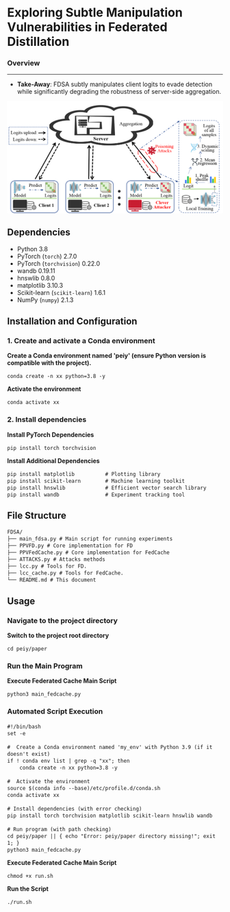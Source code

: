 # Exploring Subtle Manipulation Vulnerabilities in Federated Distillation
### Overview  
  
-------------------------  
  
- **Take-Away**: FDSA subtly manipulates client logits to evade detection while significantly degrading the robustness of server-side aggregation.  
  
![image-20250526222704042](/FDSA/Overflow_of_FDSA.png)

## Dependencies
* Python 3.8  
* PyTorch (`torch`)  2.7.0  
* PyTorch (`torchvision`) 0.22.0
* wandb 0.19.11
* hnswlib 0.8.0
* matplotlib 3.10.3
* Scikit-learn (`scikit-learn`)  1.6.1
* NumPy (`numpy`)  2.1.3

## Installation and Configuration
### 1. Create and activate a Conda environment
**Create a Conda environment named 'peiy' (ensure Python version is compatible with the project).**

```
conda create -n xx python=3.8 -y
```
**Activate the environment**
```
conda activate xx
```

### 2. Install dependencies
 **Install PyTorch Dependencies**
```
pip install torch torchvision
```
**Install Additional Dependencies**
```
pip install matplotlib          # Plotting library  
pip install scikit-learn        # Machine learning toolkit  
pip install hnswlib             # Efficient vector search library  
pip install wandb               # Experiment tracking tool  
```
## File Structure
```
FDSA/  
├── main_fdsa.py # Main script for running experiments  
├── PPVFD.py # Core implementation for FD  
├── PPVFedCache.py # Core implementation for FedCache  
├── ATTACKS.py # Attacks methods  
├── lcc.py # Tools for FD.  
├── lcc_cache.py # Tools for FedCache.  
└── README.md # This document
```

## Usage
### Navigate to the project directory
**Switch to the project root directory**
```
cd peiy/paper
```
###  Run the Main Program
**Execute Federated Cache Main Script**
```
python3 main_fedcache.py
```
###  Automated Script Execution
```
#!/bin/bash  
set -e  
  
#  Create a Conda environment named 'my_env' with Python 3.9 (if it doesn't exist) 
if ! conda env list | grep -q "xx"; then  
    conda create -n xx python=3.8 -y   
    
#  Activate the environment 
source $(conda info --base)/etc/profile.d/conda.sh  
conda activate xx  
  
# Install dependencies (with error checking)
pip install torch torchvision matplotlib scikit-learn hnswlib wandb  
  
# Run program (with path checking)
cd peiy/paper || { echo "Error: peiy/paper directory missing!"; exit 1; }  
python3 main_fedcache.py
```
**Execute Federated Cache Main Script**

```
chmod +x run.sh  
```
**Run the Script**

``` 
./run.sh
```

